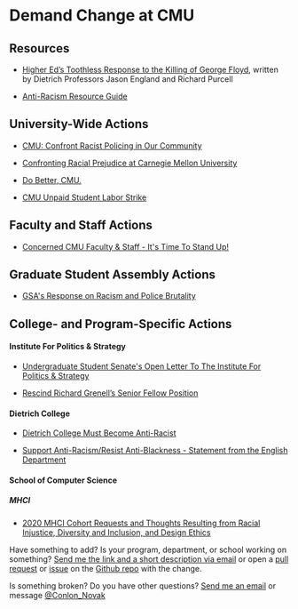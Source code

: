 # Demand Change at CMU

## Resources

* [Higher Ed’s Toothless Response to the Killing of George Floyd](https://www.chronicle.com/article/Higher-Ed-s-Toothless/248946?key=wYmokCnDzR4h9eFNudrs4jyjFBQ0SJj_RjRK70rCNPT3LG0q7DwKXlirrTVnsPeDQi1qcGJ3RVVDSElMN19nU1lKRnd2M3FleTZEXzBZazZZT1RoZVluZVlEYw&fbclid=IwAR2TrW6Bg_BNliv0J_pLn6KUAIPaBvmBeuvIdTx6jSkkDveTl2u4OWU1olc), written by Dietrich Professors Jason England and Richard Purcell

* [Anti-Racism Resource Guide](https://docs.google.com/document/d/1sMG9BChHdDUhVO-FoUzsr0rU6CUhsCAFEoblrSg_EJ0/edit)

## University-Wide Actions  

* [CMU: Confront Racist Policing in Our Community](https://actionnetwork.org/petitions/cmu-confront-racist-policing-in-our-community/)

* [Confronting Racial Prejudice at Carnegie Mellon University](https://actionnetwork.org/petitions/confronting-racial-prejudice-at-carnegie-mellon-university/)

* [Do Better, CMU.](http://www.cmu.wtf/)

* [CMU Unpaid Student Labor Strike](https://tinyurl.com/cmustrike)

## Faculty and Staff Actions

* [Concerned CMU Faculty & Staff - It's Time To Stand Up! ](https://tinyurl.com/yc8uu7er)


## Graduate Student Assembly Actions

* [GSA's Response on Racism and Police Brutality](https://docs.google.com/document/d/1J1Qwos5dPn58s88gaEScTwfg5x7cwndh-kE3memKE40/edit#heading=h.8tx08o4anrgu)


## College- and Program-Specific Actions  

#### Institute For Politics & Strategy  

* [Undergraduate Student Senate's Open Letter To The Institute For Politics & Strategy](https://bit.ly/LetterToIPS)

* [Rescind Richard Grenell’s Senior Fellow Position](https://actionnetwork.org/petitions/rescind-richard-grenells-senior-fellow-position/)

#### Dietrich College  

* [Dietrich College Must Become Anti-Racist](https://actionnetwork.org/petitions/dietrich-college-must-become-anti-racist)

* [Support Anti-Racism/Resist Anti-Blackness - Statement from the English Department](https://www.cmu.edu/dietrich/english/support-anti-racismresist-anti-blackness.html)

#### School of Computer Science  

##### MHCI  

* [2020 MHCI Cohort Requests and Thoughts Resulting from Racial Injustice, Diversity and Inclusion, and Design Ethics](https://drive.google.com/file/d/1GE9PyWNAnelwqJapKkKWBOxKWN1wukJY/view?usp=sharing)  

Have something to add? Is your program, department, or school working on something? [Send me the link and a short description via email](mailto:conlonnovak+demand-cmu@cmu.edu) or open a [pull request](https://help.github.com/en/github/collaborating-with-issues-and-pull-requests/creating-a-pull-request) or [issue](https://help.github.com/en/github/managing-your-work-on-github/creating-an-issue) on the [Github repo](https://github.com/ConlonNovak/demand-cmu-support/) with the change.

Is something broken? Do you have other questions? [Send me an email](mailto:conlonnovak+demand-cmu@cmu.edu) or message [@Conlon_Novak](https://twitter.com/Conlon_Novak)
